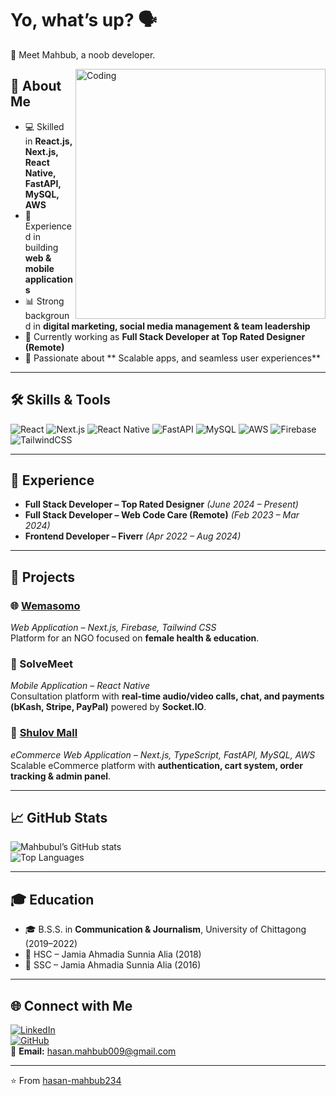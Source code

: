 # Yo, what’s up? 🗣️
🌟 Meet Mahbub, a noob developer.

<img align="right" alt="Coding" width="400" src="https://cdn.dribbble.com/users/1162077/screenshots/3848914/programmer.gif">


## 🚀 About Me
- 💻 Skilled in **React.js, Next.js, React Native, FastAPI, MySQL, AWS**
- 📱 Experienced in building **web & mobile applications**
- 📊 Strong background in **digital marketing, social media management & team leadership**
- 🌱 Currently working as **Full Stack Developer at Top Rated Designer (Remote)**
- 🎯 Passionate about ** Scalable apps, and seamless user experiences**

---

## 🛠 Skills & Tools
![React](https://img.shields.io/badge/-React-61DAFB?logo=react&logoColor=black)
![Next.js](https://img.shields.io/badge/-Next.js-000000?logo=nextdotjs)
![React Native](https://img.shields.io/badge/-ReactNative-61DAFB?logo=react&logoColor=black)
![FastAPI](https://img.shields.io/badge/-FastAPI-009688?logo=fastapi&logoColor=white)
![MySQL](https://img.shields.io/badge/-MySQL-4479A1?logo=mysql&logoColor=white)
![AWS](https://img.shields.io/badge/-AWS-232F3E?logo=amazonaws&logoColor=white)
![Firebase](https://img.shields.io/badge/-Firebase-FFCA28?logo=firebase&logoColor=black)
![TailwindCSS](https://img.shields.io/badge/-TailwindCSS-38B2AC?logo=tailwind-css&logoColor=white)

---

## 💼 Experience
- **Full Stack Developer – Top Rated Designer** *(June 2024 – Present)*  
- **Full Stack Developer – Web Code Care (Remote)** *(Feb 2023 – Mar 2024)*  
- **Frontend Developer – Fiverr** *(Apr 2022 – Aug 2024)*  

---

## 📂 Projects

### 🌐 [Wemasomo](https://www.wemasomo.com/)
*Web Application – Next.js, Firebase, Tailwind CSS*  
Platform for an NGO focused on **female health & education**.

### 📱 SolveMeet
*Mobile Application – React Native*  
Consultation platform with **real-time audio/video calls, chat, and payments (bKash, Stripe, PayPal)** powered by **Socket.IO**.

### 🛒 [Shulov Mall](https://shulovmall.com)
*eCommerce Web Application – Next.js, TypeScript, FastAPI, MySQL, AWS*  
Scalable eCommerce platform with **authentication, cart system, order tracking & admin panel**.

---

## 📈 GitHub Stats
![Mahbubul’s GitHub stats](https://github-readme-stats.vercel.app/api?username=hasan-mahbub234&show_icons=true&theme=radical)  
![Top Languages](https://github-readme-stats.vercel.app/api/top-langs/?username=hasan-mahbub234&layout=compact&theme=radical)

---

## 🎓 Education
- 🎓 B.S.S. in **Communication & Journalism**, University of Chittagong (2019–2022)  
- 📘 HSC – Jamia Ahmadia Sunnia Alia (2018)  
- 📘 SSC – Jamia Ahmadia Sunnia Alia (2016)  

---

## 🌐 Connect with Me
[![LinkedIn](https://img.shields.io/badge/-LinkedIn-0A66C2?logo=linkedin&logoColor=white)](https://www.linkedin.com/in/hasan-mahbubul)  
[![GitHub](https://img.shields.io/badge/-GitHub-181717?logo=github&logoColor=white)](https://github.com/hasan-mahbub234)  
📧 **Email:** hasan.mahbub009@gmail.com  

---

⭐️ From [hasan-mahbub234](https://github.com/hasan-mahbub234)
